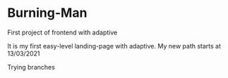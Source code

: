 # Burning-Man
First project of frontend with adaptive

It is my first easy-level landing-page with adaptive. My new path starts at 13/03/2021

Trying branches
